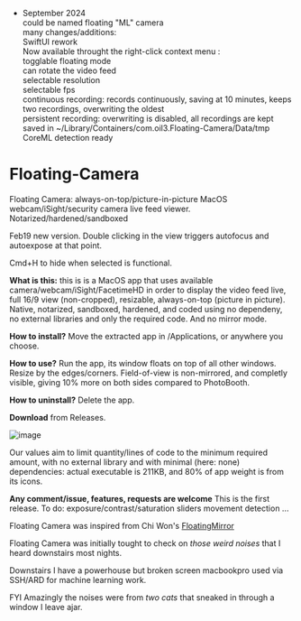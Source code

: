 * September 2024  
could be named floating "ML" camera  
many changes/additions:  
SwiftUI rework  
Now available throught the right-click context menu :  
togglable floating mode  
can rotate the video feed  
selectable resolution  
selectable fps  
continuous recording:  records continuously, saving at 10 minutes, keeps two recordings, overwriting the oldest  
persistent recording: overwriting is disabled, all recordings are kept  
saved in ~/Library/Containers/com.oil3.Floating-Camera/Data/tmp  
CoreML detection ready  


# Floating-Camera
Floating Camera: always-on-top/picture-in-picture MacOS webcam/iSight/security camera live feed viewer.  
Notarized/hardened/sandboxed

Feb19 new version. Double clicking in the view triggers autofocus and autoexpose at that point.

Cmd+H to hide when selected is functional.


**What is this:** this is is a MacOS app that uses available camera/webcam/iSight/FacetimeHD in order to display the video feed live, full 16/9 view (non-cropped), resizable, always-on-top (picture in picture).  
Native, notarized, sandboxed, hardened, and coded using no dependeny, no external libraries and only the required code.
And no mirror mode.

**How to install?** Move the extracted app in /Applications, or anywhere you choose.

**How to use?** Run the app, its window floats on top of all other windows. Resize by the edges/corners. Field-of-view is non-mirrored, and completly visible, giving 10% more on both sides compared to PhotoBooth.

**How to uninstall?** Delete the app. 

**Download** from Releases.

![image](https://github.com/Oil3/Floating-Camera/assets/22565084/53e444c3-9de2-447f-8d9f-07333c861854)

Our values aim to limit quantity/lines of code to the minimum required amount, with no external library and with minimal (here: none) dependencies: actual executable is 211KB, and 80% of app weight is from its icons.


**Any comment/issue, features, requests are welcome** This is the first release. 
To do:
exposure/contrast/saturation sliders
movement detection
...

Floating Camera was inspired from Chi Won's [FloatingMirror](https://github.com/iamchiwon/FloatingMirror/)

Floating Camera was initially tought to check on _those weird noises_ that I heard downstairs most nights.

Downstairs I have a powerhouse but broken screen macbookpro used via SSH/ARD for  machine learning work. 

FYI Amazingly the noises were from _two cats_ that sneaked in through a window I leave ajar. 
